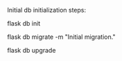 Initial db initialization steps:

flask db init

flask db migrate -m "Initial migration."

flask db upgrade
